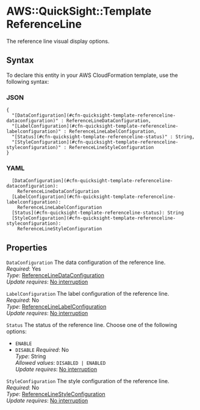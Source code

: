 # AWS::QuickSight::Template ReferenceLine<a name="aws-properties-quicksight-template-referenceline"></a>

The reference line visual display options\.

## Syntax<a name="aws-properties-quicksight-template-referenceline-syntax"></a>

To declare this entity in your AWS CloudFormation template, use the following syntax:

### JSON<a name="aws-properties-quicksight-template-referenceline-syntax.json"></a>

```
{
  "[DataConfiguration](#cfn-quicksight-template-referenceline-dataconfiguration)" : ReferenceLineDataConfiguration,
  "[LabelConfiguration](#cfn-quicksight-template-referenceline-labelconfiguration)" : ReferenceLineLabelConfiguration,
  "[Status](#cfn-quicksight-template-referenceline-status)" : String,
  "[StyleConfiguration](#cfn-quicksight-template-referenceline-styleconfiguration)" : ReferenceLineStyleConfiguration
}
```

### YAML<a name="aws-properties-quicksight-template-referenceline-syntax.yaml"></a>

```
  [DataConfiguration](#cfn-quicksight-template-referenceline-dataconfiguration): 
    ReferenceLineDataConfiguration
  [LabelConfiguration](#cfn-quicksight-template-referenceline-labelconfiguration): 
    ReferenceLineLabelConfiguration
  [Status](#cfn-quicksight-template-referenceline-status): String
  [StyleConfiguration](#cfn-quicksight-template-referenceline-styleconfiguration): 
    ReferenceLineStyleConfiguration
```

## Properties<a name="aws-properties-quicksight-template-referenceline-properties"></a>

`DataConfiguration`  <a name="cfn-quicksight-template-referenceline-dataconfiguration"></a>
The data configuration of the reference line\.  
*Required*: Yes  
*Type*: [ReferenceLineDataConfiguration](aws-properties-quicksight-template-referencelinedataconfiguration.md)  
*Update requires*: [No interruption](https://docs.aws.amazon.com/AWSCloudFormation/latest/UserGuide/using-cfn-updating-stacks-update-behaviors.html#update-no-interrupt)

`LabelConfiguration`  <a name="cfn-quicksight-template-referenceline-labelconfiguration"></a>
The label configuration of the reference line\.  
*Required*: No  
*Type*: [ReferenceLineLabelConfiguration](aws-properties-quicksight-template-referencelinelabelconfiguration.md)  
*Update requires*: [No interruption](https://docs.aws.amazon.com/AWSCloudFormation/latest/UserGuide/using-cfn-updating-stacks-update-behaviors.html#update-no-interrupt)

`Status`  <a name="cfn-quicksight-template-referenceline-status"></a>
The status of the reference line\. Choose one of the following options:  
+  `ENABLE` 
+  `DISABLE` 
*Required*: No  
*Type*: String  
*Allowed values*: `DISABLED | ENABLED`  
*Update requires*: [No interruption](https://docs.aws.amazon.com/AWSCloudFormation/latest/UserGuide/using-cfn-updating-stacks-update-behaviors.html#update-no-interrupt)

`StyleConfiguration`  <a name="cfn-quicksight-template-referenceline-styleconfiguration"></a>
The style configuration of the reference line\.  
*Required*: No  
*Type*: [ReferenceLineStyleConfiguration](aws-properties-quicksight-template-referencelinestyleconfiguration.md)  
*Update requires*: [No interruption](https://docs.aws.amazon.com/AWSCloudFormation/latest/UserGuide/using-cfn-updating-stacks-update-behaviors.html#update-no-interrupt)